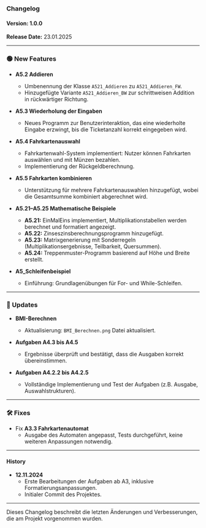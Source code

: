 ### Changelog

#### **Version: 1.0.0**

**Release Date:** 23.01.2025

---

### **🟢 New Features**

- **A5.2 Addieren**
    - Umbenennung der Klasse `A521_Addieren` zu `A521_Addieren_FW`.
    - Hinzugefügte Variante `A521_Addieren_BW` zur schrittweisen Addition in rückwärtiger Richtung.

- **A5.3 Wiederholung der Eingaben**
    - Neues Programm zur Benutzerinteraktion, das eine wiederholte Eingabe erzwingt, bis die Ticketanzahl korrekt
      eingegeben wird.

- **A5.4 Fahrkartenauswahl**
    - Fahrkartenwahl-System implementiert: Nutzer können Fahrkarten auswählen und mit Münzen bezahlen.
    - Implementierung der Rückgeldberechnung.

- **A5.5 Fahrkarten kombinieren**
    - Unterstützung für mehrere Fahrkartenauswahlen hinzugefügt, wobei die Gesamtsumme kombiniert abgerechnet wird.

- **A5.21–A5.25 Mathematische Beispiele**
    - **A5.21:** EinMalEins implementiert, Multiplikationstabellen werden berechnet und formatiert angezeigt.
    - **A5.22:** Zinseszinsberechnungsprogramm hinzugefügt.
    - **A5.23:** Matrixgenerierung mit Sonderregeln (Multiplikationsergebnisse, Teilbarkeit, Quersummen).
    - **A5.24:** Treppenmuster-Programm basierend auf Höhe und Breite erstellt.

- **A5_Schleifenbeispiel**
    - Einführung: Grundlagenübungen für For- und While-Schleifen.

---

### **🔄 Updates**

- **BMI-Berechnen**
    - Aktualisierung: `BMI_Berechnen.png` Datei aktualisiert.

- **Aufgaben A4.3 bis A4.5**
    - Ergebnisse überprüft und bestätigt, dass die Ausgaben korrekt übereinstimmen.

- **Aufgaben A4.2.2 bis A4.2.5**
    - Vollständige Implementierung und Test der Aufgaben (z.B. Ausgabe, Auswahlstrukturen).

---

### **🛠 Fixes**

- Fix **A3.3 Fahrkartenautomat**
    - Ausgabe des Automaten angepasst, Tests durchgeführt, keine weiteren Anpassungen notwendig.

---

#### **History**

- **12.11.2024**
    - Erste Bearbeitungen der Aufgaben ab A3, inklusive Formatierungsanpassungen.
    - Initialer Commit des Projektes.

--- 

Dieses Changelog beschreibt die letzten Änderungen und Verbesserungen, die am Projekt vorgenommen wurden.